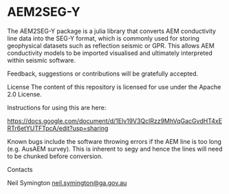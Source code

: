 # AEM2SEG-Y
The AEM2SEG-Y package is a julia library that converts AEM conductivity line data into the SEG-Y format, which is commonly used for storing geophysical datasets such as reflection seismic or GPR. This allows AEM conductivity models to be imported visualised and ultimately interpreted within seismic software.

Feedback, suggestions or contributions will be gratefully accepted.

License
The content of this repository is licensed for use under the Apache 2.0 License.


Instructions for using this are here:

https://docs.google.com/document/d/1Elv19V3QclRzz9MhVqGacGvdHT4xERTr6etYUTFTpcA/edit?usp=sharing

Known bugs include the software throwing errors if the AEM line is too long (e.g. AusAEM survey). This is inherent to segy and hence the lines will need to be chunked before conversion.

Contacts

Neil Symington
neil.symington@ga.gov.au
